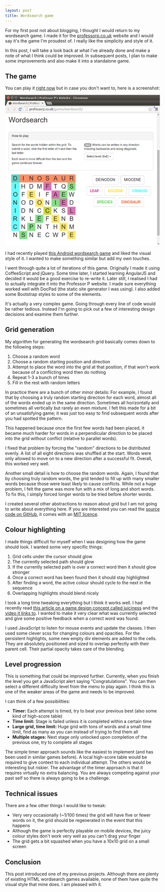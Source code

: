 ```yaml
---
layout: post
title: Wordsearch game
---
```


For my first post not about blogging, I thought I would return to my wordsearch game. I made it for the [professorp.co.uk](http://professorp.co.uk/games/wordsearch/) website and I would say it's the game I'm proudest of. I really like the simplicity and style of it. 

In this post, I will take a look back at what I've already done and make a note of what I think could be improved. In subsequent posts, I plan to make some improvements and also make it into a standalone game.


## The game

You can play it [right now](http://professorp.co.uk/games/wordsearch/) but in case you don't want to, here is a screenshot:

![Screenshot of the wordsearch game](/images/wordsearch-game/wordsearch-screenshot.png)

I had recently played [this Android wordsearch game](https://play.google.com/store/apps/details?id=com.melimots.WordSearch&hl=en) and liked the visual style of it. I wanted to make something similar but add my own touches. 

I went through quite a lot of iterations of this game. Originally I made it using CoffeeScript and jQuery. Some time later, I started learning AngularJS and decided it would be a good exercise to re-write it. Later still, I realised I had to actually integrate it into the Professor P website. I made sure everything worked well with DocPad (the static site generator I was using). I also added some Bootstrap styles to some of the elements.

It's actually a very complex game. Going through every line of code would be rather tedious. Instead I'm going to pick out a few of interesting design decisions and examine them further. 

## Grid generation

My algorithm for generating the wordsearch grid basically comes down to the following steps:

1. Choose a random word
2. Choose a random starting position and direction
3. Attempt to place the word into the grid at that position, if that won't work because of a conflicting word then do nothing
4. Repeat 1-3 a bunch of times
5. Fill in the rest with random letters

In practice there are a bunch of other minor details: For example, I found that by choosing a truly random starting direction for each word, almost all of the words ended up in the same direction. Sometimes all horizontally and sometimes all vertically but rarely an even mixture. I felt this made for a bit of an unsatisfying game; it was just too easy to find subsequent words after you had spotted the pattern. 

This happened because once the first few words had been placed, it became much harder for words in a perpendicular direction to be placed into the grid without conflict (relative to parallel words).

I fixed that problem by forcing the "random" directions to be distributed evenly. A list of all eight directions was shuffled at the start. Words were only allowed to move on to a new direction after a successful fit. Overall, this worked very well.

Another small detail is how to choose the random words. Again, I found that by choosing truly random words, the grid tended to fill up with many smaller words because those were least likely to cause conflicts. While not a huge problem, I felt the game was more fun with a mix of long and short words. To fix this, I simply forced longer words to be tried before shorter words. 

I created several other abstractions to reason about grid but I am not going to write about everything here. If you are interested you can read the [source code on GitHub](https://github.com/davidxmoody/professorp.co.uk/tree/master/src/documents/games/wordsearch), it comes with an [MIT licence](https://github.com/davidxmoody/professorp.co.uk/blob/master/LICENCE.md).

## Colour highlighting

I made things difficult for myself when I was designing how the game should look. I wanted some very specific things:

1. Grid cells under the cursor should glow
2. The currently selected path should glow
3. If the currently selected path is over a correct word then it should glow stronger
4. Once a correct word has been found then it should stay highlighted
5. After finding a word, the active colour should cycle to the next in the sequence
6. Overlapping highlights should blend nicely

I took a long time tweaking everything but I think it works well. I had recently read [this article on a game design concept called juiciness](http://codeincomplete.com/posts/2013/12/11/javascript_game_foundations_juiciness/) and the [video it links to](https://www.youtube.com/watch?v=Fy0aCDmgnxg). I wanted to make it very clear what was currently selected and give some positive feedback when a correct word was found.

I used JavaScript to listen for mouse events and update the classes. I then used some clever scss for changing colours and opacities. For the persistent highlights, some new empty div elements are added to the cells. They are absolutely positioned and sized to overlap perfectly with their parent cell. Their partial opacity takes care of the blending. 

## Level progression

This is something that could be improved further. Currently, when you finish the level you get a JavaScript alert saying "Congratulations". You can then select a different difficulty level from the menu to play again. I think this is one of the weaker areas of the game and needs to be improved. 

I can think of a few possibilities:

- **Timer:** Each attempt is timed, try to beat your previous best (also some kind of high-score table)
- **Time limit:** Stage is failed unless it is completed within a certain time
- **Large grid, time limit:** Huge grid with tons of words and a small time limit, find as many as you can instead of trying to find them all
- **Multiple stages:** Next stage only unlocked upon completion of the previous one, try to complete all stages

The simple timer approach sounds like the easiest to implement (and has been used in similar games before). A local high-score table would be required to give context to each individual attempt. The others would be interesting but riskier. The advantage of the timer approach is that it requires virtually no extra balancing. You are always competing against your past self so there is always going to be a challenge. 

## Technical issues

There are a few other things I would like to tweak:

- Very very occasionally (~1/100 times) the grid will have five or fewer words on it, the grid should be regenerated in the event that this happens
- Although the game is perfectly playable on mobile devices, the juicy colour styles don't work very well as you can't drag your finger
- The grid gets a bit squashed when you have a 10x10 grid on a small screen

## Conclusion

This post introduced one of my previous projects. Although there are plenty of existing HTML wordsearch games available, none of them have quite the visual style that mine does. I am pleased with it. 

